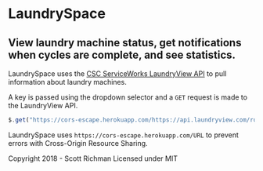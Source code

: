 # LaundrySpace
## View laundry machine status, get notifications when cycles are complete, and see statistics.

LaundrySpace uses the [CSC ServiceWorks LaundryView API](https://laundryview.com/ualbany) to pull information about laundry machines.

A key is passed using the dropdown selector and a `GET` request is made to the LaundryView API.
```javascript
$.get("https://cors-escape.herokuapp.com/https://api.laundryview.com/room/?api_key=8c31a4878805ea4fe690e48fddbfffe1&method=getAppliances&location=" + MACHINEID)
```

LaundrySpace uses `https://cors-escape.herokuapp.com/URL` to prevent errors with Cross-Origin Resource Sharing.

Copyright 2018 - Scott Richman
Licensed under MIT
